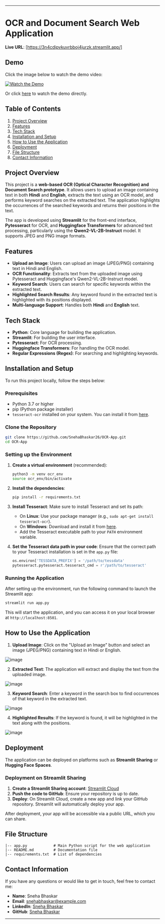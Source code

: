 
---

# OCR and Document Search Web Application

**Live URL**: [https://3n4cdipvkuvrbboj4jurzk.streamlit.app/]
## Demo

Click the image below to watch the demo video:

[![Watch the Demo](https://miro.medium.com/v2/resize:fit:1100/format:webp/0*EVqdhNOB55c_GT95)](https://drive.google.com/your-drive-link)

Or click [here](https://drive.google.com/your-drive-link) to watch the demo directly.


## Table of Contents
1. [Project Overview](#project-overview)
2. [Features](#features)
3. [Tech Stack](#tech-stack)
4. [Installation and Setup](#installation-and-setup)
5. [How to Use the Application](#how-to-use-the-application)
7. [Deployment](#deployment)
8. [File Structure](#file-structure)
9. [Contact Information](#contact-information)


## Project Overview

This project is a **web-based OCR (Optical Character Recognition) and Document Search prototype**. It allows users to upload an image containing text in both **Hindi** and **English**, extracts the text using an OCR model, and performs keyword searches on the extracted text. The application highlights the occurrences of the searched keywords and returns their positions in the text.

The app is developed using **Streamlit** for the front-end interface, **Pytesseract** for OCR, and **Huggingface Transformers** for advanced text processing, particularly using the **Qwen2-VL-2B-Instruct** model. It supports JPEG and PNG image formats.

## Features

- **Upload an Image**: Users can upload an image (JPEG/PNG) containing text in Hindi and English.
- **OCR Functionality**: Extracts text from the uploaded image using Pytesseract and Huggingface's Qwen2-VL-2B-Instruct model.
- **Keyword Search**: Users can search for specific keywords within the extracted text.
- **Highlighted Search Results**: Any keyword found in the extracted text is highlighted with its positions displayed.
- **Multi-language Support**: Handles both **Hindi** and **English** text.

## Tech Stack

- **Python**: Core language for building the application.
- **Streamlit**: For building the user interface.
- **Pytesseract**: For OCR processing.
- **Huggingface Transformers**: For handling the OCR model.
- **Regular Expressions (Regex)**: For searching and highlighting keywords.

## Installation and Setup

To run this project locally, follow the steps below:

### Prerequisites

- Python 3.7 or higher
- pip (Python package installer)
- `tesseract-ocr` installed on your system. You can install it from [here](https://github.com/tesseract-ocr/tesseract).

### Clone the Repository

```bash
git clone https://github.com/SnehaBhaskar26/OCR-App.git
cd OCR-App
```

### Setting up the Environment

1. **Create a virtual environment** (recommended):
    ```bash
    python3 -m venv ocr_env
    source ocr_env/bin/activate
    ```

2. **Install the dependencies**:
    ```bash
    pip install -r requirements.txt
    ```

3. **Install Tesseract**:
    Make sure to install Tesseract and set its path:
    - On **Linux**: Use your package manager (e.g., `sudo apt-get install tesseract-ocr`).
    - On **Windows**: Download and install it from [here](https://github.com/UB-Mannheim/tesseract/wiki).
    - Add the Tesseract executable path to your `PATH` environment variable.

4. **Set the Tesseract data path in your code**:
   Ensure that the correct path to your Tesseract installation is set in the `app.py` file:
   ```python
   os.environ['TESSDATA_PREFIX'] = '/path/to/tessdata'
   pytesseract.pytesseract.tesseract_cmd = r'/path/to/tesseract'
   ```

### Running the Application

After setting up the environment, run the following command to launch the Streamlit app:

```bash
streamlit run app.py
```

This will start the application, and you can access it on your local browser at `http://localhost:8501`.

## How to Use the Application

1. **Upload Image**: Click on the "Upload an Image" button and select an image (JPEG/PNG) containing text in Hindi or English.

![image](https://github.com/user-attachments/assets/9552a65f-6c0a-4253-8869-d59b785f4224)





  
2. **Extracted Text**: The application will extract and display the text from the uploaded image.


![image](https://github.com/user-attachments/assets/dab62936-c053-4d13-a4f1-97379b98ce00)




   
3. **Keyword Search**: Enter a keyword in the search box to find occurrences of that keyword in the extracted text.

![image](https://github.com/user-attachments/assets/b2c3c029-ea0c-4728-905c-f1a5c91c4f93)





4. **Highlighted Results**: If the keyword is found, it will be highlighted in the text along with the positions.

![image](https://github.com/user-attachments/assets/2129a50b-061e-4516-980a-ff9a7cef1475)



   


## Deployment

The application can be deployed on platforms such as **Streamlit Sharing** or **Hugging Face Spaces**.

### Deployment on Streamlit Sharing

1. **Create a Streamlit Sharing account**: [Streamlit Cloud](https://streamlit.io/cloud)
2. **Push the code to GitHub**: Ensure your repository is up to date.
3. **Deploy**: On Streamlit Cloud, create a new app and link your GitHub repository. Streamlit will automatically deploy your app.

After deployment, your app will be accessible via a public URL, which you can share.


## File Structure

```
|-- app.py            # Main Python script for the web application
|-- README.md         # Documentation file
|-- requirements.txt  # List of dependencies
```
## Contact Information

If you have any questions or would like to get in touch, feel free to contact me:

- **Name**: Sneha Bhaskar
- **Email**: snehabhaskar@example.com
- **LinkedIn**: [Sneha Bhaskar](https://www.linkedin.com/in/snehabhaskar)
- **GitHub**: [Sneha Bhaskar](https://github.com/SnehaBhaskar26)




---

